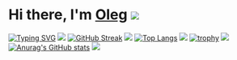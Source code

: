 # Hi there, I'm [Oleg](https://github.com/rakovog) ![](https://github.com/blackcater/blackcater/raw/main/images/Hi.gif) 
[![Typing SVG](https://readme-typing-svg.herokuapp.com?color=%2336BCF7&lines=Computer+science+student)](https://git.io/typing-svg)
![](https://github-profile-summary-cards.vercel.app/api/cards/profile-details?username=rakovog&theme=solarized_dark)
[![GitHub Streak](https://github-readme-streak-stats.herokuapp.com/?user=rakovog)](https://git.io/streak-stats)
![](https://github-profile-summary-cards.vercel.app/api/cards/most-commit-language?username=rakovog&theme=solarized_dark)
[![Top Langs](https://github-readme-stats.vercel.app/api/top-langs/?username=rakovog)](https://github.com/rakovog/github-readme-stats)
![](https://github-profile-summary-cards.vercel.app/api/cards/repos-per-language?username=rakovog&theme=solarized_dark)
[![trophy](https://github-profile-trophy.vercel.app/?username=rakovog)](https://github.com/rakovog/github-profile-trophy)
![](https://github-profile-summary-cards.vercel.app/api/cards/stats?username=rakovog&theme=solarized_dark)
[![Anurag's GitHub stats](https://github-readme-stats.vercel.app/api?username=rakovog)](https://github.com/rakovog/github-readme-stats) 
![](https://github-profile-summary-cards.vercel.app/api/cards/productive-time?username=rakovog&theme=solarized_dark)
<!--
**rakovog/rakovog** is a ✨ _special_ ✨ repository because its `README.md` (this file) appears on your GitHub profile.
Here are some ideas to get you started:
- 🔭 I’m currently working on ...
- 🌱 I’m currently learning ...
- 👯 I’m looking to collaborate on ...
- 🤔 I’m looking for help with ...
- 💬 Ask me about ...
- 📫 How to reach me: ...
- 😄 Pronouns: ..
- ⚡ Fun fact: ...
--
